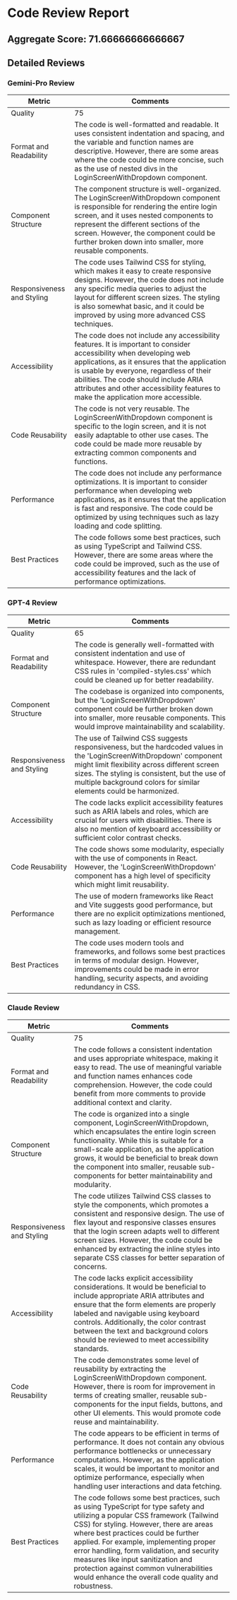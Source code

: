 # Code Review Report

## Aggregate Score: 71.66666666666667

## Detailed Reviews
### Gemini-Pro Review
| Metric                  | Comments           |
|-------------------------|--------------------|
| Quality                 | 75       |
| Format and Readability  | The code is well-formatted and readable. It uses consistent indentation and spacing, and the variable and function names are descriptive. However, there are some areas where the code could be more concise, such as the use of nested divs in the LoginScreenWithDropdown component. |
| Component Structure     | The component structure is well-organized. The LoginScreenWithDropdown component is responsible for rendering the entire login screen, and it uses nested components to represent the different sections of the screen. However, the component could be further broken down into smaller, more reusable components.   |
| Responsiveness and Styling | The code uses Tailwind CSS for styling, which makes it easy to create responsive designs. However, the code does not include any specific media queries to adjust the layout for different screen sizes. The styling is also somewhat basic, and it could be improved by using more advanced CSS techniques. |
| Accessibility          | The code does not include any accessibility features. It is important to consider accessibility when developing web applications, as it ensures that the application is usable by everyone, regardless of their abilities. The code should include ARIA attributes and other accessibility features to make the application more accessible. |
| Code Reusability       | The code is not very reusable. The LoginScreenWithDropdown component is specific to the login screen, and it is not easily adaptable to other use cases. The code could be made more reusable by extracting common components and functions. |
| Performance            | The code does not include any performance optimizations. It is important to consider performance when developing web applications, as it ensures that the application is fast and responsive. The code could be optimized by using techniques such as lazy loading and code splitting.   |
| Best Practices         | The code follows some best practices, such as using TypeScript and Tailwind CSS. However, there are some areas where the code could be improved, such as the use of accessibility features and the lack of performance optimizations. |

### GPT-4 Review
| Metric                  | Comments           |
|-------------------------|--------------------|
| Quality                 | 65       |
| Format and Readability  | The code is generally well-formatted with consistent indentation and use of whitespace. However, there are redundant CSS rules in 'compiled-styles.css' which could be cleaned up for better readability. |
| Component Structure     | The codebase is organized into components, but the 'LoginScreenWithDropdown' component could be further broken down into smaller, more reusable components. This would improve maintainability and scalability.   |
| Responsiveness and Styling | The use of Tailwind CSS suggests responsiveness, but the hardcoded values in the 'LoginScreenWithDropdown' component might limit flexibility across different screen sizes. The styling is consistent, but the use of multiple background colors for similar elements could be harmonized. |
| Accessibility          | The code lacks explicit accessibility features such as ARIA labels and roles, which are crucial for users with disabilities. There is also no mention of keyboard accessibility or sufficient color contrast checks. |
| Code Reusability       | The code shows some modularity, especially with the use of components in React. However, the 'LoginScreenWithDropdown' component has a high level of specificity which might limit reusability. |
| Performance            | The use of modern frameworks like React and Vite suggests good performance, but there are no explicit optimizations mentioned, such as lazy loading or efficient resource management.   |
| Best Practices         | The code uses modern tools and frameworks, and follows some best practices in terms of modular design. However, improvements could be made in error handling, security aspects, and avoiding redundancy in CSS. |

### Claude Review
| Metric                  | Comments           |
|-------------------------|--------------------|
| Quality                 | 75       |
| Format and Readability  | The code follows a consistent indentation and uses appropriate whitespace, making it easy to read. The use of meaningful variable and function names enhances code comprehension. However, the code could benefit from more comments to provide additional context and clarity. |
| Component Structure     | The code is organized into a single component, LoginScreenWithDropdown, which encapsulates the entire login screen functionality. While this is suitable for a small-scale application, as the application grows, it would be beneficial to break down the component into smaller, reusable sub-components for better maintainability and modularity.   |
| Responsiveness and Styling | The code utilizes Tailwind CSS classes to style the components, which promotes a consistent and responsive design. The use of flex layout and responsive classes ensures that the login screen adapts well to different screen sizes. However, the code could be enhanced by extracting the inline styles into separate CSS classes for better separation of concerns. |
| Accessibility          | The code lacks explicit accessibility considerations. It would be beneficial to include appropriate ARIA attributes and ensure that the form elements are properly labeled and navigable using keyboard controls. Additionally, the color contrast between the text and background colors should be reviewed to meet accessibility standards. |
| Code Reusability       | The code demonstrates some level of reusability by extracting the LoginScreenWithDropdown component. However, there is room for improvement in terms of creating smaller, reusable sub-components for the input fields, buttons, and other UI elements. This would promote code reuse and maintainability. |
| Performance            | The code appears to be efficient in terms of performance. It does not contain any obvious performance bottlenecks or unnecessary computations. However, as the application scales, it would be important to monitor and optimize performance, especially when handling user interactions and data fetching.   |
| Best Practices         | The code follows some best practices, such as using TypeScript for type safety and utilizing a popular CSS framework (Tailwind CSS) for styling. However, there are areas where best practices could be further applied. For example, implementing proper error handling, form validation, and security measures like input sanitization and protection against common vulnerabilities would enhance the overall code quality and robustness. |

